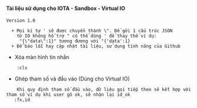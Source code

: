 #### Tài liệu sử dụng cho IOTA - Sandbox - Virtual IO
`Version 1.0`

```
  + Mọi kí tự ' sẽ được chuyển thành \". Để gởi 1 cấu trúc JSON
    từ IO không hỗ trợ " có thể dùng ' để thay thế ví dụ:
     "{\"data\":1}" tương đương với "{'data':1}
  + Để báo lỗi hay cập nhật tài liệu, sử dụng tính năng của Github
```
* Xóa màn hình tin nhắn
```text
    :cls
```
* Ghép tham số và đầu vào (Dùng cho Virtual IO)
```text
    Khi quy định tham số đầu vào, dữ liệu gọi tiếp theo sẽ kết hợp với tham số ví dụ khi user gõ ok, sẽ nhận lại id_ok
   :fx,id
```